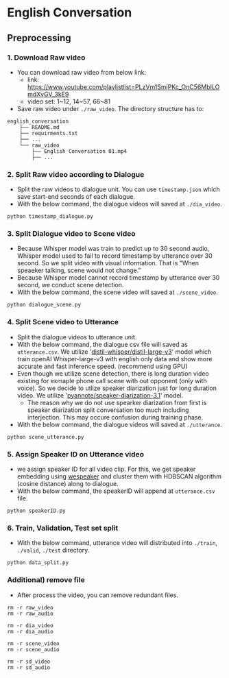 # English Conversation 

## Preprocessing

### 1. Download Raw video
- You can download raw video from below link:
    - link: https://www.youtube.com/playlistlist=PLzVm1SmjPKc_OnC56MbILOmdXvGV_3kE9
    - video set: 1~12, 14~57, 66~81
- Save raw video under `./raw_video`. The directory structure has to:

```
english_conversation
    ├── README.md
    ├── requirments.txt
    ├── ...
    └── raw_video
        ├── English Conversation 01.mp4
        ├── ...
```

### 2. Split Raw video according to Dialogue
- Split the raw videos to dialogue unit. You can use `timestamp.json` which save start-end seconds of each dialogue.
- With the below command, the dialogue videos will saved at `./dia_video`.

```
python timestamp_dialogue.py
```

### 3. Split Dialogue video to Scene video
- Because Whisper model was train to predict up to 30 second audio, Whisper model used to fail to record timestamp by utterance over 30 second. So we split video with visual information. That is "When speaeker talking, scene would not change."
- Because Whisper model cannot record timestamp by utterance over 30 second, we conduct scene detection.
- With the below command, the scene video will saved at `./scene_video`.

```
python dialogue_scene.py
```

### 4. Split Scene video to Utterance
- Split the dialogue videos to utterance unit. 
- With the below command, the dialogue csv file will saved as `utterance.csv`. We utilize '[distil-whisper/distil-large-v3](https://huggingface.co/distil-whisper/distil-large-v3)' model which train openAI Whisper-large-v3 with english only data and show more accurate and fast inference speed. (recommend using GPU)
- Even though we utilize scene detection, there is long duration video existing for exmaple phone call scene with out opponent (only with voice). So we decide to utlize speaker diarization just for long duration video. We utilize '[pyannote/speaker-diarization-3.1](https://huggingface.co/pyannote/speaker-diarization-3.1)' model.
    - The reason why we do not use spearker diarization from first is speaker diarization split conversation too much including interjection. This may occure confusion during training phase.
- With the below command, the dialogue videos will saved at `./utterance`.

```
python scene_utterance.py
```

### 5. Assign Speaker ID on Utterance video
- we assign speaker ID for all video clip. For this, we get speaker embedding using [wespeaker](https://huggingface.co/pyannote/wespeaker-voxceleb-resnet34-LM) and cluster them with HDBSCAN algorithm (cosine distance) along to dialogue.
- With the below command, the speakerID will append at `utterance.csv` file.

```
python speakerID.py
```

### 6. Train, Validation, Test set split
- With the below command, utterance video will distributed into `./train`, `./valid`, `./test` directory.

```
python data_split.py
```

### Additional) remove file
- After process the video, you can remove redundant files.

```
rm -r raw_video
rm -r raw_audio

rm -r dia_video
rm -r dia_audio

rm -r scene_video
rm -r scene_audio

rm -r sd_video
rm -r sd_audio
```
